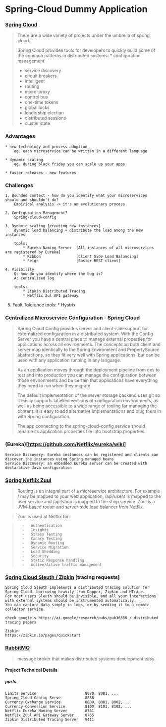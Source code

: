 # Spring-Cloud Dummy Application




### [Spring Cloud](https://spring.io/projects/spring-cloud)

>	There are a wide variety of projects under the umbrella of spring cloud.
>
>	Spring Cloud provides tools for developers to quickly build some of the common patterns in distributed systems:
>	  * configuration management 
>   * service discovery 
>   * circuit breakers
>   * intelligent
>   * routing
>   * micro-proxy
>   * control bus
>   * one-time tokens
>   * global locks
>   * leadership election
>   * distributed sessions
>   * cluster state


### Advantages

    * new technology and process adoption
        eg. each microservice can be written in a different language

    * dynamic scaling
        eg. during black friday you can scale up your apps

    * faster releases - new features



### Challenges

	1. Bounded context - how do you identify what your microservices should and shouldn't do?
        Empirical analysis -> it's an evolutionary process

	2. Configuration Management?
        Spring-cloud-config

	3. Dynamic scaling [creating new instances]
        dynamic load balancing + distribute the load among the new instances

        tools:
            * Eureka Naming Server  [All instances of all microservices are registered by Eureka]
            * Ribbon                [Client Side Load Balancing]
            * Feign                 [Easier REST client]

	4. Visibility
		Q: how do you identify where the bug is?
		A: centralized log
    
        tools:
            * Zipkin Distributed Tracing
            * Netflix Zul API gateway

  5. Fault Tolerance
        tools:
            * Hystrix


### Centralized Microservice Configuration - Spring Cloud

>	Spring Cloud Config provides server and client-side support for externalized configuration in a distributed system.
>	With the Config Server you have a central place to manage external properties for applications across all environments.
>	The concepts on both client and server map identically to the Spring Environment and PropertySource abstractions, so they fit very well with Spring applications,
>	but can be used with any application running in any language.
>
>	As an application moves through the deployment pipeline from dev to test and into production you can manage the configuration between those environments
>	and be certain that applications have everything they need to run when they migrate.
>
>	The default implementation of the server storage backend uses git so it easily supports labelled versions of configuration environments,
>	as well as being accessible to a wide range of tooling for managing the content. It is easy to add alternative implementations and plug them in with Spring configuration.
>
>	The app connecting to the spring-cloud-config service should rename its application.properties file into bootstrap.properties.


### (Eureka)[https://github.com/Netflix/eureka/wiki]

	Service Discovery: Eureka instances can be registered and clients can discover the instances using Spring-managed beans
	Service Discovery: an embedded Eureka server can be created with declarative Java configuration


### [Spring Netflix Zuul](https://github.com/Netflix/zuul)

> Routing is an integral part of a microservice architecture. 
>	For example / may be mapped to your web application, /api/users is mapped to the user service and /api/shop is mapped to 
>	the shop service. Zuul is a JVM-based router and server-side load balancer from Netflix.

>	Zuul is used at Netflix for:

>		-	Authentication
>		-	Insights
>		-	Stress Testing
>		-	Canary Testing
>		-	Dynamic Routing
>		-	Service Migration
>		-	Load Shedding
>		-	Security
>		-	Static Response handling
>		-	Active/Active traffic management


### [Spring Cloud Sleuth / Zipkin](https://spring.io/blog/2016/02/15/distributed-tracing-with-spring-cloud-sleuth-and-spring-cloud-zipkin) [tracing requests]

	Spring Cloud Sleuth implements a distributed tracing solution for Spring Cloud, borrowing heavily from Dapper, Zipkin and HTrace.
	For most users Sleuth should be invisible, and all your interactions with external systems should be instrumented automatically.
	You can capture data simply in logs, or by sending it to a remote collector service.

	check google's https://ai.google/research/pubs/pub36356 / distributed tracing papers

	Zipkin
	https://zipkin.io/pages/quickstart

### [RabbitMQ](https://www.rabbitmq.com/documentation.html)
  > message broker that makes distributed systems development easy. 
	

#### Project Technical Details
##### ports

	Limits Service                      8080, 8081, ...
	Spring Cloud Config Serve           8888
	Currency Exchange Service           8000, 8001, 8002, ..
	Currency Conversion Service         8100, 8101, 8102, ...
	Netflix Eureka Naming Server        8761
	Netflix Zuul API Gateway Server     8765
	Zipkin Distributed Tracing Server   9411
